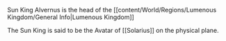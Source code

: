 Sun King Alvernus is the head of the [[content/World/Regions/Lumenous Kingdom/General Info|Lumenous Kingdom]]

The Sun King is said to be the Avatar of [[Solarius]] on the physical plane.

